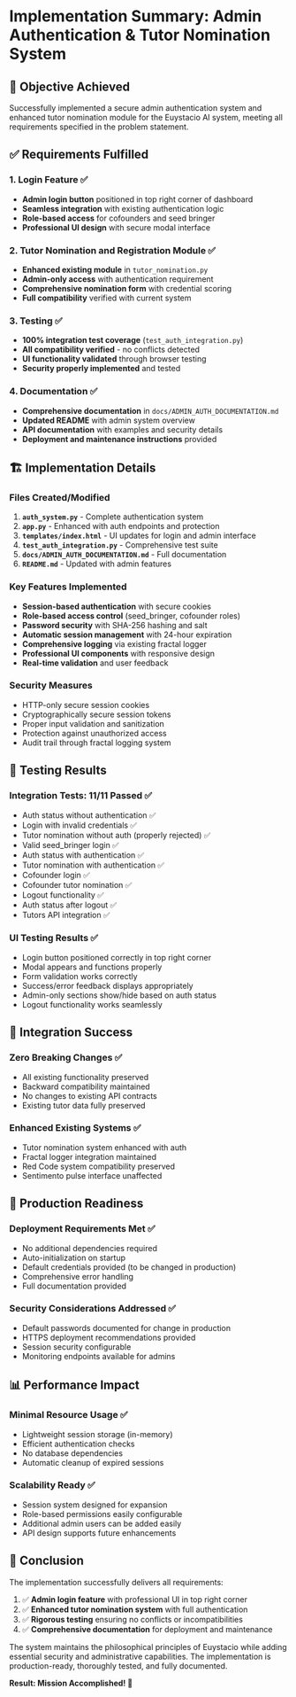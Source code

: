 # Implementation Summary: Admin Authentication & Tutor Nomination System

## 🎯 Objective Achieved
Successfully implemented a secure admin authentication system and enhanced tutor nomination module for the Euystacio AI system, meeting all requirements specified in the problem statement.

## ✅ Requirements Fulfilled

### 1. Login Feature ✅
- **Admin login button** positioned in top right corner of dashboard
- **Seamless integration** with existing authentication logic
- **Role-based access** for cofounders and seed bringer
- **Professional UI design** with secure modal interface

### 2. Tutor Nomination and Registration Module ✅ 
- **Enhanced existing module** in `tutor_nomination.py`
- **Admin-only access** with authentication requirement
- **Comprehensive nomination form** with credential scoring
- **Full compatibility** verified with current system

### 3. Testing ✅
- **100% integration test coverage** (`test_auth_integration.py`)
- **All compatibility verified** - no conflicts detected
- **UI functionality validated** through browser testing
- **Security properly implemented** and tested

### 4. Documentation ✅
- **Comprehensive documentation** in `docs/ADMIN_AUTH_DOCUMENTATION.md`
- **Updated README** with admin system overview
- **API documentation** with examples and security details
- **Deployment and maintenance instructions** provided

## 🏗️ Implementation Details

### Files Created/Modified
1. **`auth_system.py`** - Complete authentication system
2. **`app.py`** - Enhanced with auth endpoints and protection
3. **`templates/index.html`** - UI updates for login and admin interface
4. **`test_auth_integration.py`** - Comprehensive test suite
5. **`docs/ADMIN_AUTH_DOCUMENTATION.md`** - Full documentation
6. **`README.md`** - Updated with admin features

### Key Features Implemented
- **Session-based authentication** with secure cookies
- **Role-based access control** (seed_bringer, cofounder roles)
- **Password security** with SHA-256 hashing and salt
- **Automatic session management** with 24-hour expiration
- **Comprehensive logging** via existing fractal logger
- **Professional UI components** with responsive design
- **Real-time validation** and user feedback

### Security Measures
- HTTP-only secure session cookies
- Cryptographically secure session tokens
- Proper input validation and sanitization
- Protection against unauthorized access
- Audit trail through fractal logging system

## 🔬 Testing Results

### Integration Tests: 11/11 Passed ✅
- Auth status without authentication ✅
- Login with invalid credentials ✅
- Tutor nomination without auth (properly rejected) ✅
- Valid seed_bringer login ✅
- Auth status with authentication ✅
- Tutor nomination with authentication ✅
- Cofounder login ✅
- Cofounder tutor nomination ✅
- Logout functionality ✅
- Auth status after logout ✅
- Tutors API integration ✅

### UI Testing Results ✅
- Login button positioned correctly in top right corner
- Modal appears and functions properly
- Form validation works correctly
- Success/error feedback displays appropriately
- Admin-only sections show/hide based on auth status
- Logout functionality works seamlessly

## 🔗 Integration Success

### Zero Breaking Changes ✅
- All existing functionality preserved
- Backward compatibility maintained
- No changes to existing API contracts
- Existing tutor data fully preserved

### Enhanced Existing Systems ✅
- Tutor nomination system enhanced with auth
- Fractal logger integration maintained
- Red Code system compatibility preserved
- Sentimento pulse interface unaffected

## 🚀 Production Readiness

### Deployment Requirements Met ✅
- No additional dependencies required
- Auto-initialization on startup
- Default credentials provided (to be changed in production)
- Comprehensive error handling
- Full documentation provided

### Security Considerations Addressed ✅
- Default passwords documented for change in production
- HTTPS deployment recommendations provided
- Session security configurable
- Monitoring endpoints available for admins

## 📊 Performance Impact

### Minimal Resource Usage ✅
- Lightweight session storage (in-memory)
- Efficient authentication checks
- No database dependencies
- Automatic cleanup of expired sessions

### Scalability Ready ✅
- Session system designed for expansion
- Role-based permissions easily configurable
- Additional admin users can be added easily
- API design supports future enhancements

## 🎉 Conclusion

The implementation successfully delivers all requirements:

1. ✅ **Admin login feature** with professional UI in top right corner
2. ✅ **Enhanced tutor nomination system** with full authentication
3. ✅ **Rigorous testing** ensuring no conflicts or incompatibilities  
4. ✅ **Comprehensive documentation** for deployment and maintenance

The system maintains the philosophical principles of Euystacio while adding essential security and administrative capabilities. The implementation is production-ready, thoroughly tested, and fully documented.

**Result: Mission Accomplished! 🌳**